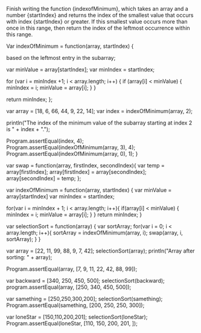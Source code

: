 Finish writing the function {indexofMinimum}, which takes an array and a number {startIndex} and returns the index of the smallest value that occurs with index {startIndex} or greater. If this smallest value occurs more than once in this range, then return the index of the leftmost occurrence within this range.

Var indexOfMinimum = function(array, startIndex) {
  <!-- // set initial values for minValue and minIndex, -->
  based on the leftmost entry in the subarray;

  var minValue = array[startIndex];
  var minIndex = startIndex;

  <!-- // Loop over items starting with startIndex, -->
  <!-- // Updating minValue and minIndex as needed: -->
  for (var i = minIndex +1; i < array.length; i++) {
  if (array[i] < minValue) {
  minIndex = i;
  minValue = array[i];
  }
  }

  return minIndex;
  };

  var array = [18, 6, 66, 44, 9, 22, 14];
  var index = indexOfMinimum(array, 2);

  println("The index of the minimum value of the subarray starting at index 2 is " + index + ".");

  Program.assertEqual(index, 4);
  Program.assertEqual(indexOfMinimum(array, 3), 4);
  Program.assertEqual(indexOfMinimum(array, 0), 1);
}


var swap = function(array, firstIndex, secondIndex){
  var temp = array[firstIndex];
  array[firstIndex] = array[secondIndex];
  array[secondIndex] = temp;
};

var indexOfMinimum = function(array, startIndex) {
  var minValue = array[startIndex]
  var minIndex = startIndex;

  for(var i = minIndex + 1; i < array.length; i++){
    if(array[i] < minValue) {
      minIndex = i;
      minValue = array[i];
    }
  }
  return minIndex;
}

var selectionSort = function(array) {
  var sortArray;
  for(var i = 0; i < array.length; i++){
    sortArray = indexOfMinimum(array, i);
    swap(array, i, sortArray);
  }
}

var array = [22, 11, 99, 88, 9, 7, 42];
selectionSort(array);
println("Array after sorting: " + array);

Program.assertEqual(array, [7, 9, 11, 22, 42, 88, 99]);

var backward = [340, 250, 450, 500];
selectionSort(backward);
program.assertEqual(array, [250, 340, 450, 500]);

var samething = [250,250,300,200];
selectionSort(samething);
Program.assertEqual(samething, [200, 250, 250, 300]);

var loneStar = [150,110,200,201];
selectionSort(loneStar);
Program.assertEqual(loneStar, [110, 150, 200, 201, ]);